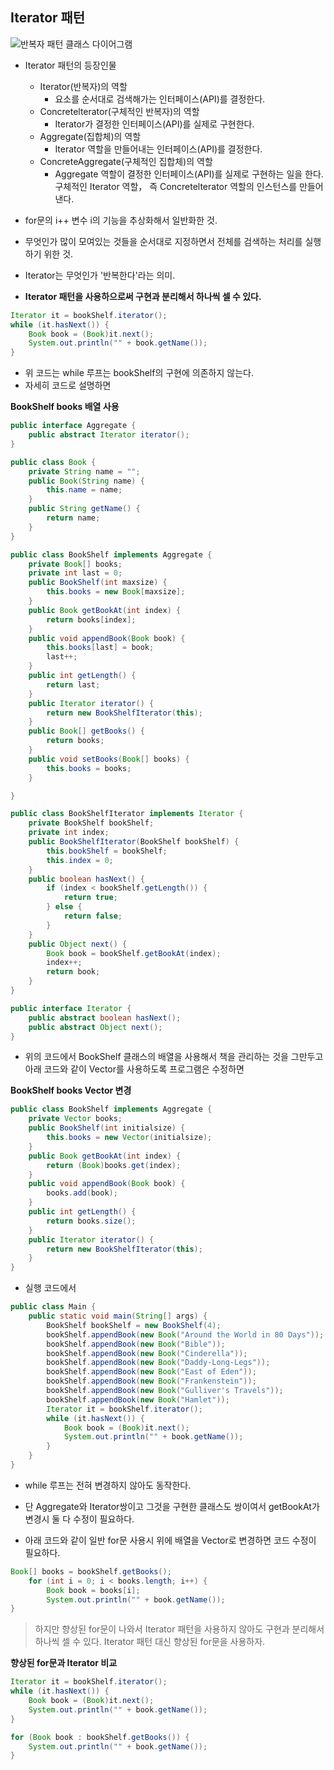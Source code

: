 Iterator 패턴
-------------

![반복자 패턴 클래스 다이어그램](http://silverbullet.kr/wp-content/uploads/2017/03/Iterator-pattern-class-diagram.png)

-	Iterator 패턴의 등장인물

	-	Iterator(반복자)의 역할
		-	요소를 순서대로 검색해가는 인터페이스(API)를 결정한다.
	-	Concretelterator(구체적인 반복자)의 역할
		-	Iterator가 결정한 인터페이스(API)를 실제로 구현한다.
	-	Aggregate(집합체)의 역할
		-	Iterator 역할을 만들어내는 인터페이스(API)를 결정한다.
	-	ConcreteAggregate(구체적인 집합체)의 역할
		-	Aggregate 역할이 결정한 인터페이스(API)를 실제로 구현하는 일을 한다. 구체적인 Iterator 역할， 즉 Concretelterator 역할의 인스턴스를 만들어낸다.

-	for문의 i++ 변수 i의 기능을 추상화해서 일반화한 것.

-	무엇인가 많이 모여있는 것들을 순서대로 지정하면서 전체를 검색하는 처리를 실행하기 위한 것.

-	Iterator는 무엇인가 '반복한다'라는 의미.

-	**Iterator 패턴을 사용하으로써 구현과 분리해서 하나씩 셀 수 있다.**

```java
Iterator it = bookShelf.iterator();
while (it.hasNext()) {
    Book book = (Book)it.next();
    System.out.println("" + book.getName());
}
```

-	위 코드는 while 루프는 bookShelf의 구현에 의존하지 않는다.
-	자세히 코드로 설명하면

**BookShelf books 배열 사용**

```java
public interface Aggregate {
    public abstract Iterator iterator();
}

public class Book {
    private String name = "";
    public Book(String name) {
        this.name = name;
    }
    public String getName() {
        return name;
    }
}

public class BookShelf implements Aggregate {
    private Book[] books;
    private int last = 0;
    public BookShelf(int maxsize) {
        this.books = new Book[maxsize];
    }
    public Book getBookAt(int index) {
        return books[index];
    }
    public void appendBook(Book book) {
        this.books[last] = book;
        last++;
    }
    public int getLength() {
        return last;
    }
    public Iterator iterator() {
        return new BookShelfIterator(this);
    }
	public Book[] getBooks() {
		return books;
	}
	public void setBooks(Book[] books) {
		this.books = books;
	}

}

public class BookShelfIterator implements Iterator {
    private BookShelf bookShelf;
    private int index;
    public BookShelfIterator(BookShelf bookShelf) {
        this.bookShelf = bookShelf;
        this.index = 0;
    }
    public boolean hasNext() {
        if (index < bookShelf.getLength()) {
            return true;
        } else {
            return false;
        }
    }
    public Object next() {
        Book book = bookShelf.getBookAt(index);
        index++;
        return book;
    }
}

public interface Iterator {
    public abstract boolean hasNext();
    public abstract Object next();
}
```

-	위의 코드에서 BookShelf 클래스의 배열을 사용해서 책을 관리하는 것을 그만두고 아래 코드와 같이 Vector를 사용하도록 프로그램은 수정하면

**BookShelf books Vector 변경**

```java
public class BookShelf implements Aggregate {
    private Vector books;   
    public BookShelf(int initialsize) {         
        this.books = new Vector(initialsize);   
    }
    public Book getBookAt(int index) {
        return (Book)books.get(index);
    }
    public void appendBook(Book book) {
        books.add(book);
    }
    public int getLength() {
        return books.size();                    
    }
    public Iterator iterator() {
        return new BookShelfIterator(this);
    }
}
```

-	실행 코드에서

```java
public class Main {
    public static void main(String[] args) {
        BookShelf bookShelf = new BookShelf(4);
        bookShelf.appendBook(new Book("Around the World in 80 Days"));
        bookShelf.appendBook(new Book("Bible"));
        bookShelf.appendBook(new Book("Cinderella"));
        bookShelf.appendBook(new Book("Daddy-Long-Legs"));
        bookShelf.appendBook(new Book("East of Eden"));
        bookShelf.appendBook(new Book("Frankenstein"));
        bookShelf.appendBook(new Book("Gulliver's Travels"));
        bookShelf.appendBook(new Book("Hamlet"));
        Iterator it = bookShelf.iterator();
        while (it.hasNext()) {
            Book book = (Book)it.next();
            System.out.println("" + book.getName());
        }
    }
}
```

-	while 루프는 전혀 변경하지 않아도 동작한다.

-	단 Aggregate와 Iterator쌍이고 그것을 구현한 클래스도 쌍이여서 getBookAt가 변경시 둘 다 수정이 필요하다.

-	아래 코드와 같이 일반 for문 사용시 위에 배열을 Vector로 변경하면 코드 수정이 필요하다.

```java
Book[] books = bookShelf.getBooks();
    for (int i = 0; i < books.length; i++) {
        Book book = books[i];
        System.out.println("" + book.getName());
}
```

> 하지만 향상된 for문이 나와서 Iterator 패턴을 사용하지 않아도 구현과 분리해서 하나씩 셀 수 있다. Iterator 패턴 대신 향상된 for문을 사용하자.

**향상된 for문과 Iterator 비교**

```java
Iterator it = bookShelf.iterator();
while (it.hasNext()) {
    Book book = (Book)it.next();
    System.out.println("" + book.getName());
}

for (Book book : bookShelf.getBooks()) {
    System.out.println("" + book.getName());
}
```
